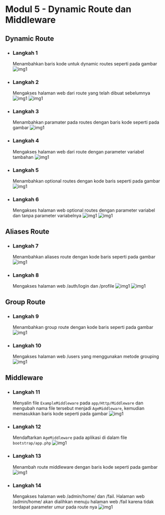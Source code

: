 # Modul 5 - Dynamic Route dan Middleware

## Dynamic Route

- ### Langkah 1

  Menambahkan baris kode untuk dynamic routes seperti pada gambar
  ![img1](1-1.png)

- ### Langkah 2

  Mengakses halaman web dari route yang telah dibuat sebelumnya
  ![img1](1-2.png)
  ![img1](1-3.png)

- ### Langkah 3

  Menambahkan paramater pada routes dengan baris kode seperti pada gambar
  ![img1](2-1.png)

- ### Langkah 4

  Mengakses halaman web dari route dengan parameter variabel tambahan
  ![img1](2-2.png)

- ### Langkah 5

  Menambahkan optional routes dengan kode baris seperti pada gambar
  ![img1](3-1.png)

- ### Langkah 6

  Mengakses halaman web optional routes dengan parameter variabel dan tanpa parameter variabelnya
  ![img1](3-2.png)
  ![img1](3-3.png)

## Aliases Route

- ### Langkah 7

  Menambahkan aliases route dengan kode baris seperti pada gambar
  ![img1](4-1.png)

- ### Langkah 8

  Mengakses halaman web /auth/login dan /profile
  ![img1](4-3.png)
  ![img1](4-4.png)

## Group Route

- ### Langkah 9

  Menambahkan group route dengan kode baris seperti pada gambar
  ![img1](5-1.png)

- ### Langkah 10

  Mengakses halaman web /users yang menggunakan metode grouping
  ![img1](5-2.png)

## Middleware

- ### Langkah 11

  Menyalin file `ExampleMiddleware` pada `app/Http/Middleware` dan mengubah nama file tersebut menjadi `AgeMiddleware`, kemudian memasukkan baris kode seperti pada gambar
  ![img1](6-1.png)

- ### Langkah 12

  Mendaftarkan `AgeMiddleware` pada aplikasi di dalam file `bootstrap/app.php`
  ![img1](6-2.png)

- ### Langkah 13

  Menambah route middleware dengan baris kode seperti pada gambar
  ![img1](6-3.png)

- ### Langkah 14

  Mengakses halaman web /admin/home/ dan /fail. Halaman web /admin/home/ akan dialihkan menuju halaman web /fail karena tidak terdapat parameter umur pada route nya
  ![img1](6-4.png)
